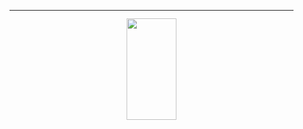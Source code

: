 
**********
<div align="center">
  <a href="https://github.com/enriquebds">
  <img width="42%" height="180em" src="https://github-readme-stats.vercel.app/api/top-langs/?username=enriquebds&layout=compact&langs_count=7&theme=outrun"/>
</div>
